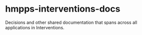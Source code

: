 # hmpps-interventions-docs

Decisions and other shared documentation that spans across all applications in Interventions.

